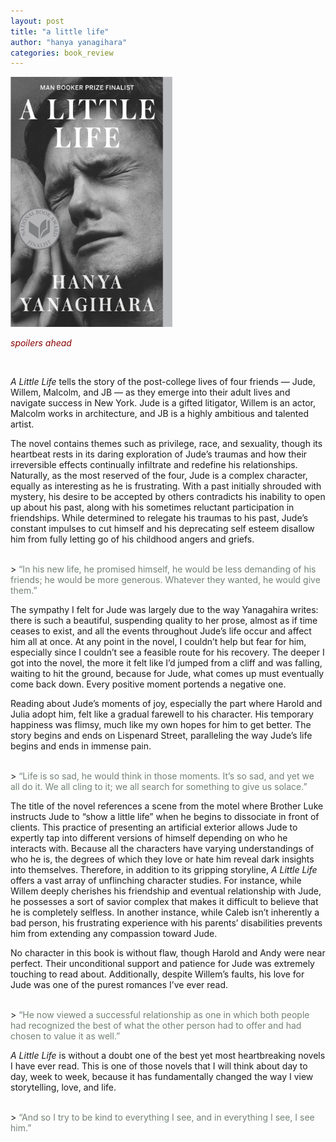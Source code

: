 ```yaml
---
layout: post
title: "a little life"
author: "hanya yanagihara"
categories: book_review
---
```


<img src="\docs\assets\img\a_little_life.jpg" height="400" max-width="100%">

<br>

<font color="#8B0000"> *spoilers ahead* </font>

<br>

*A Little Life* tells the story of the post-college lives of four friends — Jude, Willem, Malcolm, and JB — as they emerge into their adult lives and navigate success in New York. Jude is a gifted litigator, Willem is an actor, Malcolm works in architecture, and JB is a highly ambitious and talented artist.

The novel contains themes such as privilege, race, and sexuality, though its heartbeat rests in its daring exploration of Jude’s traumas and how their irreversible effects continually infiltrate and redefine his relationships. Naturally, as the most reserved of the four, Jude is a complex character, equally as interesting as he is frustrating. With a past initially shrouded with mystery, his desire to be accepted by others contradicts his inability to open up about his past, along with his sometimes reluctant participation in friendships. While determined to relegate his traumas to his past, Jude’s constant impulses to cut himself and his deprecating self esteem disallow him from fully letting go of his childhood angers and griefs.

<br>
> <font color="#738276">“In his new life, he promised himself, he would be less demanding of his friends; he would be more generous. Whatever they wanted, he would give them.”</font>

<br>

The sympathy I felt for Jude was largely due to the way Yanagahira writes: there is such a beautiful, suspending quality to her prose, almost as if time ceases to exist, and all the events throughout Jude’s life occur and affect him all at once. At any point in the novel, I couldn’t help but fear for him, especially since I couldn’t see a feasible route for his recovery. The deeper I got into the novel, the more it felt like I’d jumped from a cliff and was falling, waiting to hit the ground, because for Jude, what comes up must eventually come back down. Every positive moment portends a negative one.

Reading about Jude’s moments of joy, especially the part where Harold and Julia adopt him, felt like a gradual farewell to his character. His temporary happiness was flimsy, much like my own hopes for him to get better. The story begins and ends on Lispenard Street, paralleling the way Jude’s life begins and ends in immense pain.

<br>
> <font color="#738276"> “Life is so sad, he would think in those moments. It’s so sad, and yet we all do it. We all cling to it; we all search for something to give us solace.”</font>

<br>

The title of the novel references a scene from the motel where Brother Luke instructs Jude to “show a little life” when he begins to dissociate in front of clients. This practice of presenting an artificial exterior allows Jude to expertly tap into different versions of himself depending on who he interacts with. Because all the characters have varying understandings of who he is, the degrees of which they love or hate him reveal dark insights into themselves. Therefore, in addition to its gripping storyline, *A Little Life* offers a vast array of unflinching character studies. For instance, while Willem deeply cherishes his friendship and eventual relationship with Jude, he possesses a sort of savior complex that makes it difficult to believe that he is completely selfless. In another instance, while Caleb isn’t inherently a bad person, his frustrating experience with his parents’ disabilities prevents him from extending any compassion toward Jude.

No character in this book is without flaw, though Harold and Andy were near perfect. Their unconditional support and patience for Jude was extremely touching to read about. Additionally, despite Willem’s faults, his love for Jude was one of the purest romances I’ve ever read.

<br>
> <font color="#738276">“He now viewed a successful relationship as one in which both people had recognized the best of what the other person had to offer and had chosen to value it as well.”</font>

<br>

*A Little Life* is without a doubt one of the best yet most heartbreaking novels I have ever read. This is one of those novels that I will think about day to day, week to week, because it has fundamentally changed the way I view storytelling, love, and life.

<br>
> <font color="#738276">“And so I try to be kind to everything I see, and in everything I see, I see him.”</font>

<br>